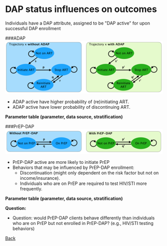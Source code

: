 # DAP status influences on outcomes

Individuals have a DAP attribute, assigned to be "DAP active" for upon successful DAP enrollment

###ADAP
![ADAPoutcome](figures/ADAPoutcome.png)
* ADAP active have higher probability of (re)initiating ART.
* ADAP active have lower probability of discontinuing ART.

**Parameter table (parameter, data source, stratification)**

###PrEP-DAP
![PDAPoutcome](figures/PDAPoutcome.png)

* PrEP-DAP active are more likely to initiate PrEP
* Behaviors that may be influenced by PrEP-DAP enrollment:
    - Discontinuation (might only dependent on the risk factor but not on income/insurance).
    - Individuals who are on PrEP are required to test HIV/STI more frequently.

**Parameter table (parameter, data source, stratification)**

**Question:** 
* Question: would PrEP-DAP clients behave differently than individuals who are on PrEP but not enrolled in PrEP-DAP? (e.g., HIV/STI testing behaviors)

<a href="CostingModelSum.md">Back</a>
